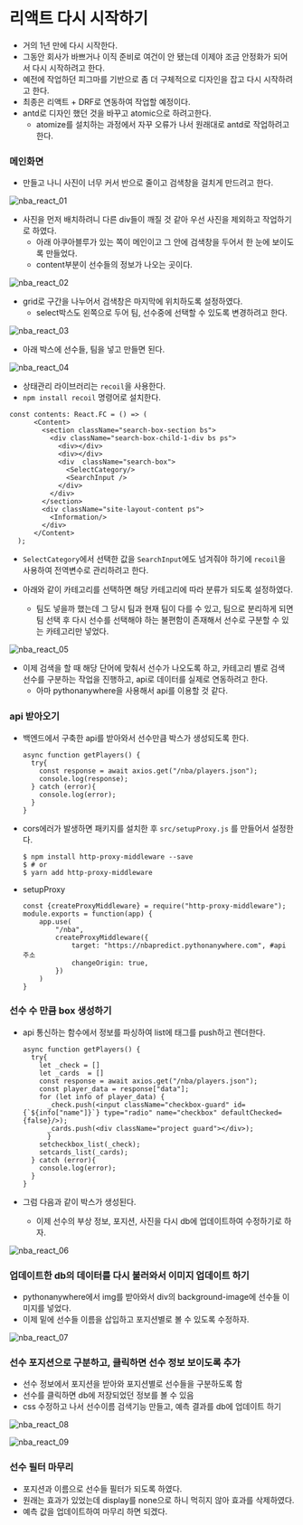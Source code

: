 # 리액트 다시 시작하기

- 거의 1년 만에 다시 시작한다.
- 그동안 회사가 바쁘거나 이직 준비로 여건이 안 됐는데 이제야 조금 안정화가 되어서 다시 시작하려고 한다.
- 예전에 작업하던 피그마를 기반으로 좀 더 구체적으로 디자인을 잡고 다시 시작하려고 한다.
- 최종은 리액트 + DRF로 연동하여 작업할 예정이다.
- antd로 디자인 했던 것을 바꾸고 atomic으로 하려고한다. 
  - atomize를 설치하는 과정에서 자꾸 오류가 나서 원래대로 antd로 작업하려고 한다.


### 메인화면

- 만들고 나니 사진이 너무 커서 반으로 줄이고 검색창을 걸치게 만드려고 한다.

![nba_react_01](img/nba_react_01.jpg)

- 사진을 먼저 배치하려니 다른 div들이 깨질 것 같아 우선 사진을 제외하고 작업하기로 하였다.
  - 아래 아쿠아블루가 있는 쪽이 메인이고 그 안에 검색창을 두어서 한 눈에 보이도록 만들었다.
  - content부분이 선수들의 정보가 나오는 곳이다.

![nba_react_02](img/nba_react_02.jpg)

- grid로 구간을 나누어서 검색창은 마지막에 위치하도록 설정하였다.
  - select박스도 왼쪽으로 두어 팀, 선수중에 선택할 수 있도록 변경하려고 한다.

![nba_react_03](img/nba_react_03.jpg)

- 아래 박스에 선수들, 팀을 넣고 만들면 된다.

![nba_react_04](img/nba_react_04.jpg)

- 상태관리 라이브러리는 `recoil`을 사용한다.
- `npm install recoil` 명령어로 설치한다.

```react
const contents: React.FC = () => (
      <Content>
        <section className="search-box-section bs">
          <div className="search-box-child-1-div bs ps">
            <div></div>
            <div></div>
            <div  className="search-box">
              <SelectCategory/>
              <SearchInput />
            </div>
          </div>
        </section>
        <div className="site-layout-content ps">
          <Information/>
        </div>
      </Content>
  );
```

- `SelectCategory`에서 선택한 값을 `SearchInput`에도 넘겨줘야 하기에 `recoil`을 사용하여 전역변수로 관리하려고 한다.

- 아래와 같이 카테고리를 선택하면 해당 카테고리에 따라 분류가 되도록 설정하였다.
  - 팀도 넣을까 했는데 그 당시 팀과 현재 팀이 다를 수 있고, 팀으로 분리하게 되면 팀 선택 후 다시 선수를 선택해야 하는 불편함이 존재해서 선수로 구분할 수 있는 카테고리만 넣었다.

![nba_react_05](img/nba_react_05.gif)

- 이제 검색을 할 때 해당 단어에 맞춰서 선수가 나오도록 하고, 카테고리 별로 검색 선수를 구분하는 작업을 진행하고, api로 데이터를 실제로 연동하려고 한다.
  - 아마 pythonanywhere을 사용해서 api를 이용할 것 같다.

### api 받아오기

- 백엔드에서 구축한 api를 받아와서 선수만큼 박스가 생성되도록 한다.

  ```react
  async function getPlayers() {
    try{
      const response = await axios.get("/nba/players.json");
      console.log(response);
    } catch (error){
      console.log(error);
    }
  }
  ```

- cors에러가 발생하면 패키지를 설치한 후 `src/setupProxy.js` 를 만들어서 설정한다.

  ```shell
  $ npm install http-proxy-middleware --save
  $ # or
  $ yarn add http-proxy-middleware
  ```

- setupProxy

  ```react
  const {createProxyMiddleware} = require("http-proxy-middleware");
  module.exports = function(app) {
      app.use(
          "/nba",
          createProxyMiddleware({
              target: "https://nbapredict.pythonanywhere.com", #api 주소
              changeOrigin: true,
          })
      )
  }
  ```


### 선수 수 만큼 box 생성하기

- api 통신하는 함수에서 정보를 파싱하여 list에 태그를 push하고 렌더한다.

  ```react
  async function getPlayers() {
    try{
      let _check = []
      let _cards  = []
      const response = await axios.get("/nba/players.json");
      const player_data = response["data"];
      for (let info of player_data) {
        _check.push(<input className="checkbox-guard" id={`${info["name"]}`} type="radio" name="checkbox" defaultChecked={false}/>);
        _cards.push(<div className="project guard"></div>);
        }
      setcheckbox_list(_check);
      setcards_list(_cards);
    } catch (error){
      console.log(error);
    }
  }
  ```

- 그럼 다음과 같이 박스가 생성된다.
  - 이제 선수의 부상 정보, 포지션, 사진을 다시 db에 업데이트하여 수정하기로 하자.

![nba_react_06](img/nba_react_06.jpg)

### 업데이트한 db의 데이터를 다시 불러와서 이미지 업데이트 하기

- pythonanywhere에서 img를 받아와서 div의 background-image에 선수들 이미지를 넣었다.
- 이제 밑에 선수들 이름을 삽입하고 포지션별로 볼 수 있도록 수정하자.

![nba_react_07](img/nba_react_07.jpg)

### 선수 포지션으로 구분하고, 클릭하면 선수 정보 보이도록 추가

- 선수 정보에서 포지션을 받아와 포지션별로 선수들을 구분하도록 함
- 선수를 클릭하면 db에 저장되었던 정보를 볼 수 있음
- css 수정하고 나서 선수이름 검색기능 만들고, 예측 결과를 db에 업데이트 하기

![nba_react_08](img/nba_react_08.png)

![nba_react_09](img/nba_react_09.gif)

### 선수 필터 마무리

- 포지션과 이름으로 선수들 필터가 되도록 하였다.
- 원래는 효과가 있었는데 display를 none으로 하니 먹히지 않아 효과를 삭제하였다.
- 예측 값을 업데이트하여 마무리 하면 되겠다.